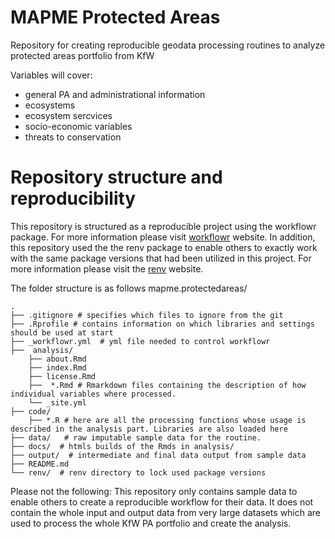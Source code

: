 # MAPME Protected Areas

Repository for creating reproducible geodata processing routines to analyze protected areas portfolio from KfW 

Variables will cover: 
* general PA and administrational information
* ecosystems
* ecosystem sercvices
* socio-economic variables
* threats to conservation

# Repository structure and reproducibility
This repository is structured as a reproducible project using the workflowr package. For more information please visit [workflowr][] website. In addition, this repository used the the renv package to enable others to exactly work with the same package versions that had been utilized in this project. For more information please visit the [renv][] website.  

The folder structure is as follows
mapme.protectedareas/

	.
	├── .gitignore # specifies which files to ignore from the git
	├── .Rprofile # contains information on which libraries and settings should be used at start
	├── _workflowr.yml  # yml file needed to control workflowr
	├──  analysis/
		├── about.Rmd
		├── index.Rmd
		├── license.Rmd
		├──  *.Rmd # Rmarkdown files containing the description of how individual variables where processed. 
		└── _site.yml
	├── code/  
		├── *.R # here are all the processing functions whose usage is described in the analysis part. Libraries are also loaded here
	├── data/   # raw imputable sample data for the routine. 
	├── docs/  # htmls builds of the Rmds in analysis/ 
	├── output/  # intermediate and final data output from sample data
	├── README.md
	└── renv/  # renv directory to lock used package versions

Please not the following: This repository only contains sample data to enable others to create a reproducible workflow for their data. It does not contain the whole input and output data from very large datasets which are used to process the whole KfW PA portfolio and create the analysis. 


[workflowr]: https://github.com/jdblischak/workflowr
[renv]:https://rstudio.github.io/renv/index.html